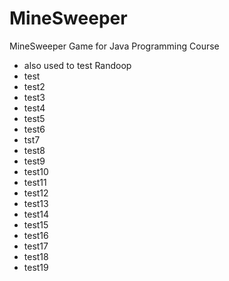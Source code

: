 # MineSweeper
MineSweeper Game for Java Programming Course

- also used to test Randoop
- test
- test2
- test3
- test4
- test5
- test6
- tst7
- test8
- test9
- test10
- test11
- test12
- test13
- test14
- test15
- test16
- test17
- test18
- test19
